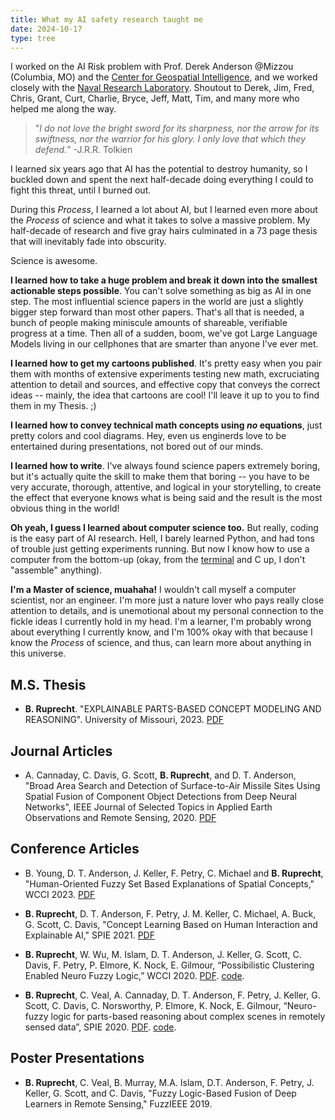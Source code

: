 ```yaml
---
title: What my AI safety research taught me
date: 2024-10-17
type: tree
---
```

I worked on the AI Risk problem with Prof. Derek Anderson @Mizzou (Columbia, MO) and the [Center for Geospatial Intelligence](https://engineering.missouri.edu/research/featured/center-for-geospatial-intelligence-cgi/), and we worked closely with the [Naval Research Laboratory](https://www.nrl.navy.mil/). Shoutout to Derek, Jim, Fred, Chris, Grant, Curt, Charlie, Bryce, Jeff, Matt, Tim, and many more who helped me along the way.

> "*I do not love the bright sword for its sharpness, nor the arrow for its swiftness, nor the warrior for his glory. I only love that which they defend.*" -J.R.R. Tolkien

I learned six years ago that AI has the potential to destroy humanity, so I buckled down and spent the next half-decade doing everything I could to fight this threat, until I burned out.

During this *Process*, I learned a lot about AI, but I learned even more about the *Process* of science and what it takes to solve a massive problem. My half-decade of research and five gray hairs culminated in a 73 page thesis that will inevitably fade into obscurity.

Science is awesome.

**I learned how to take a huge problem and break it down into the smallest actionable steps possible**. You can't solve something as big as AI in one step. The most influential science papers in the world are just a slightly bigger step forward than most other papers. That's all that is needed, a bunch of people making miniscule amounts of shareable, verifiable progress at a time. Then all of a sudden, boom, we've got Large Language Models living in our cellphones that are smarter than anyone I've ever met.

**I learned how to get my cartoons published**. It's pretty easy when you pair them with months of extensive experiments testing new math, excruciating attention to detail and sources, and effective copy that conveys the correct ideas -- mainly, the idea that cartoons are cool!  I'll leave it up to you to find them in my Thesis. ;)

**I learned how to convey technical math concepts using *no* equations**, just pretty colors and cool diagrams. Hey, even us enginerds love to be entertained during presentations, not bored out of our minds.

**I learned how to write**. I've always found science papers extremely boring, but it's actually quite the skill to make them that boring -- you have to be very accurate, thorough, attentive, and logical in your storytelling, to create the effect that everyone knows what is being said and the result is the most obvious thing in the world!

**Oh yeah, I guess I learned about computer science too.** But really, coding is the easy part of AI research. Hell, I barely learned Python, and had tons of trouble just getting experiments running. But now I know how to use a computer from the bottom-up (okay, from the [terminal](/terminal) and C up, I don't "assemble" anything).

**I'm a Master of science, muahaha!** I wouldn't call myself a computer scientist, nor an engineer. I'm more just a nature lover who pays really close attention to details, and is unemotional about my personal connection to the fickle ideas I currently hold in my head. I'm a learner, I'm probably wrong about everything I currently know, and I'm 100% okay with that because I know the *Process* of science, and thus, can learn more about anything in this universe.

## M.S. Thesis
- **B. Ruprecht**. "EXPLAINABLE PARTS-BASED CONCEPT MODELING AND REASONING". University of Missouri, 2023. [PDF](ruprecht_ms_thesis.pdf)

## Journal Articles
- A. Cannaday, C. Davis, G. Scott, **B. Ruprecht**, and D. T. Anderson, "Broad Area Search and Detection of Surface-to-Air Missile Sites Using Spatial Fusion of Component Object Detections from Deep Neural Networks", IEEE Journal of Selected Topics in Applied Earth Observations and Remote Sensing, 2020. [PDF](cannaday_aeors2020.pdf)

## Conference Articles
- B. Young, D. T. Anderson, J. Keller, F. Petry, C. Michael and **B. Ruprecht**, "Human-Oriented Fuzzy Set Based Explanations of  Spatial Concepts," WCCI 2023. [PDF](young_wcci2023.pdf)

- **B. Ruprecht**, D. T. Anderson, F. Petry, J. M. Keller, C. Michael, A. Buck, G. Scott, C. Davis, "Concept Learning Based on Human Interaction and Explainable AI," SPIE 2021. [PDF](ruprecht_spie2021.pdf)

- **B. Ruprecht**, W. Wu, M. Islam, D. T. Anderson, J. Keller, G. Scott, C. Davis, F. Petry, P. Elmore, K. Nock, E. Gilmour, “Possibilistic Clustering Enabled Neuro Fuzzy Logic,” WCCI 2020. [PDF](ruprecht_wcci2020.pdf). [code](https://github.com/blakeruprecht/ANFIS-SP1M).

- **B. Ruprecht**, C. Veal, A. Cannaday, D. T. Anderson, F. Petry, J. Keller, G. Scott, C. Davis, C. Norsworthy, P. Elmore, K. Nock, E. Gilmour, “Neuro-fuzzy logic for parts-based reasoning about complex scenes in remotely sensed data”, SPIE 2020. [PDF](ruprecht_spie2020.pdf). [code](https://github.com/blakeruprecht/Fuzzy-Fusion).

## Poster Presentations
- **B. Ruprecht**, C. Veal, B. Murray, M.A. Islam, D.T. Anderson, F. Petry, J. Keller, G. Scott, and C. Davis, "Fuzzy Logic-Based Fusion of Deep Learners in Remote Sensing," FuzzIEEE 2019.
